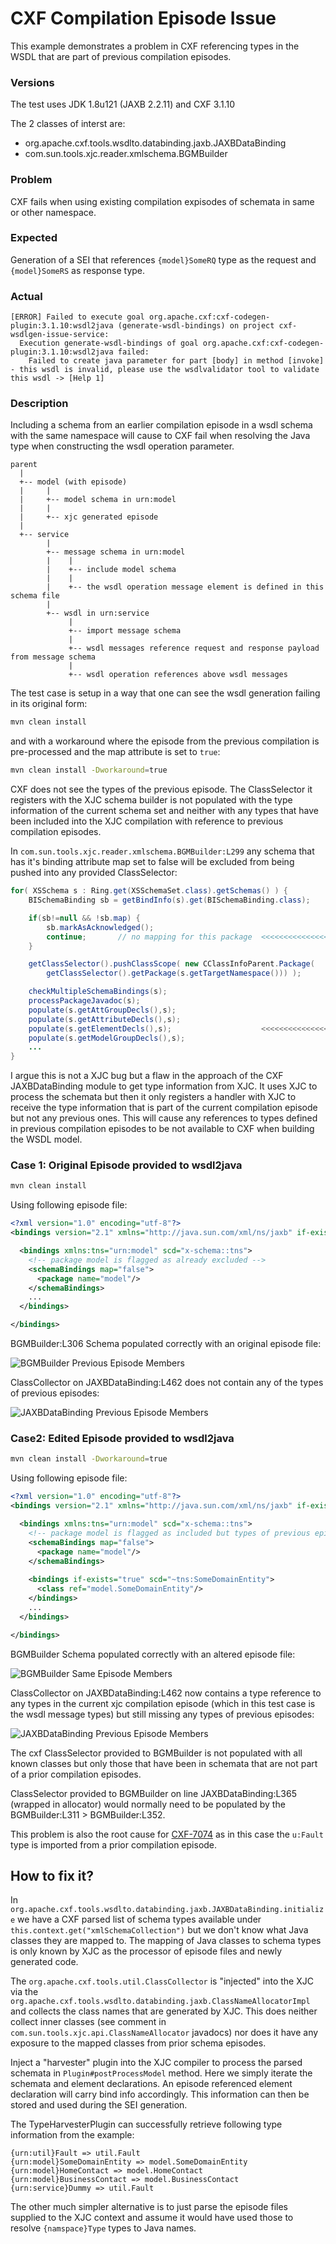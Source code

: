 
# CXF Compilation Episode Issue 

This example demonstrates a problem in CXF referencing types in the WSDL that are part of previous compilation episodes.

### Versions

The test uses JDK 1.8u121 (JAXB 2.2.11) and CXF 3.1.10

The 2 classes of interst are:

- org.apache.cxf.tools.wsdlto.databinding.jaxb.JAXBDataBinding
- com.sun.tools.xjc.reader.xmlschema.BGMBuilder

### Problem

CXF fails when using existing compilation expisodes of schemata in same or other namespace.

### Expected

Generation of a SEI that references `{model}SomeRQ` type as the request and `{model}SomeRS` as response type. 

### Actual

```
[ERROR] Failed to execute goal org.apache.cxf:cxf-codegen-plugin:3.1.10:wsdl2java (generate-wsdl-bindings) on project cxf-wsdlgen-issue-service:
  Execution generate-wsdl-bindings of goal org.apache.cxf:cxf-codegen-plugin:3.1.10:wsdl2java failed:
    Failed to create java parameter for part [body] in method [invoke] - this wsdl is invalid, please use the wsdlvalidator tool to validate this wsdl -> [Help 1]
```

### Description

Including a schema from an earlier compilation episode in a wsdl schema with the same namespace will cause to CXF fail when resolving the Java type when constructing the wsdl operation parameter.

```
parent
  |
  +-- model (with episode)
  |     |
  |     +-- model schema in urn:model
  |     |
  |     +-- xjc generated episode
  |
  +-- service
        |
        +-- message schema in urn:model
        |    |
        |    +-- include model schema
        |    |
        |    +-- the wsdl operation message element is defined in this schema file
        |
        +-- wsdl in urn:service
             |
             +-- import message schema
             |
             +-- wsdl messages reference request and response payload from message schema
             |
             +-- wsdl operation references above wsdl messages
```

The test case is setup in a way that one can see the wsdl generation failing in its original form:

```sh
mvn clean install
```

and with a workaround where the episode from the previous compilation is pre-processed and the map attribute is set to `true`:

```sh
mvn clean install -Dworkaround=true
```

CXF does not see the types of the previous episode. The ClassSelector it registers with the XJC schema builder is not populated with the type information of the current schema set and neither with any types that have been included into the XJC compilation with reference to previous compilation episodes.

In `com.sun.tools.xjc.reader.xmlschema.BGMBuilder:L299` any schema that has it's binding attribute map set to false will be excluded from being pushed into any provided ClassSelector:

```java
for( XSSchema s : Ring.get(XSSchemaSet.class).getSchemas() ) {
    BISchemaBinding sb = getBindInfo(s).get(BISchemaBinding.class);

    if(sb!=null && !sb.map) {
        sb.markAsAcknowledged();
        continue;       // no mapping for this package  <<<<<<<<<<<<<<<< schema is part of a previous episode
    }

    getClassSelector().pushClassScope( new CClassInfoParent.Package(
        getClassSelector().getPackage(s.getTargetNamespace())) );

    checkMultipleSchemaBindings(s);
    processPackageJavadoc(s);
    populate(s.getAttGroupDecls(),s);
    populate(s.getAttributeDecls(),s);
    populate(s.getElementDecls(),s);                    <<<<<<<<<<<<<<<< XJC would have to reach here to populate the supplied CXF ClassSelector
    populate(s.getModelGroupDecls(),s);
    ...
}
```

I argue this is not a XJC bug but a flaw in the approach of the CXF JAXBDataBinding module to get type information from XJC. It uses XJC to process the schemata but then it only registers a handler with XJC to receive the type information that is part of the current compilation episode but not any previous ones. This will cause any references to types defined in previous compilation episodes to be not available to CXF when building the WSDL model. 

### Case 1: Original Episode provided to wsdl2java

```sh
mvn clean install
```

Using following episode file:

```xml
<?xml version="1.0" encoding="utf-8"?>
<bindings version="2.1" xmlns="http://java.sun.com/xml/ns/jaxb" if-exists="true">

  <bindings xmlns:tns="urn:model" scd="x-schema::tns">
    <!-- package model is flagged as already excluded -->
    <schemaBindings map="false">
      <package name="model"/>
    </schemaBindings>
    ...
  </bindings>

</bindings>
```

BGMBuilder:L306 Schema populated correctly with an original episode file:

![BGMBuilder Previous Episode Members](docs/BGMBuilderL306-og.png)

ClassCollector on JAXBDataBinding:L462 does not contain any of the types of previous episodes:

![JAXBDataBinding Previous Episode Members](docs/JAXBDataBindingL462-og.png)


### Case2: Edited Episode provided to wsdl2java

```sh
mvn clean install -Dworkaround=true
```

Using following episode file:

```xml
<?xml version="1.0" encoding="utf-8"?>
<bindings version="2.1" xmlns="http://java.sun.com/xml/ns/jaxb" if-exists="true">

  <bindings xmlns:tns="urn:model" scd="x-schema::tns">
    <!-- package model is flagged as included but types of previous episode are listed as already present -->
    <schemaBindings map="false">
      <package name="model"/>
    </schemaBindings>
    
    <bindings if-exists="true" scd="~tns:SomeDomainEntity">
      <class ref="model.SomeDomainEntity"/>
    </bindings>
    ...
  </bindings>

</bindings>
```

BGMBuilder Schema populated correctly with an altered episode file:

![BGMBuilder Same Episode Members](docs/BGMBuilderL306-pp.png)

ClassCollector on JAXBDataBinding:L462 now contains a type reference to any types in the current xjc compilation episode (which in this test case is the wsdl message types) but still missing any types of previous episodes:

![JAXBDataBinding Previous Episode Members](docs/JAXBDataBindingL462-pp.png)

The cxf ClassSelector provided to BGMBuilder is not populated with all known classes but only those that have been in schemata that are not part of a prior compilation episodes.


ClassSelector provided to BGMBuilder on line JAXBDataBinding:L365 (wrapped in allocator) would normally need to be populated by the BGMBuilder:L311 > BGMBuilder:L352.

This problem is also the root cause for [CXF-7074](https://issues.apache.org/jira/browse/CXF-7074) as in this case the `u:Fault` type is imported from a prior compilation episode.


## How to fix it?

In `org.apache.cxf.tools.wsdlto.databinding.jaxb.JAXBDataBinding.initialize` we have a CXF parsed list of schema types available under `this.context.get("xmlSchemaCollection")` but we don't know what Java classes they are mapped to. The mapping of Java classes to schema types is only known by XJC as the processor of episode files and newly generated code.


The `org.apache.cxf.tools.util.ClassCollector` is "injected" into the XJC via the `org.apache.cxf.tools.wsdlto.databinding.jaxb.ClassNameAllocatorImpl` and collects the class names that are generated by XJC. This does neither collect inner classes (see comment in `com.sun.tools.xjc.api.ClassNameAllocator` javadocs) nor does it have any exposure to the mapped classes from prior schema episodes.

Inject a "harvester" plugin into the XJC compiler to process the parsed schemata in `Plugin#postProcessModel` method. Here we simply iterate the schemata and element declarations. An episode referenced element declaration will carry bind info accordingly. This information can then be stored and used during the SEI generation.

The TypeHarvesterPlugin can successfully retrieve following type information from the example:

```
{urn:util}Fault => util.Fault
{urn:model}SomeDomainEntity => model.SomeDomainEntity
{urn:model}HomeContact => model.HomeContact
{urn:model}BusinessContact => model.BusinessContact
{urn:service}Dummy => util.Fault
```

The other much simpler alternative is to just parse the episode files supplied to the XJC context and assume it would have used those to resolve `{namspace}Type` types to Java names.
